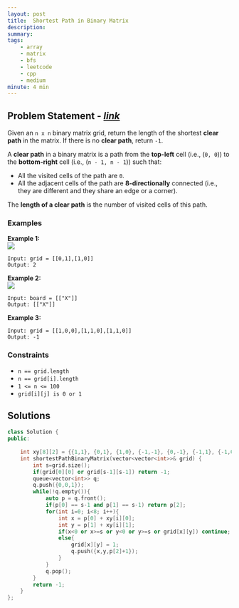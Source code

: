 ```yaml
---
layout: post
title:  Shortest Path in Binary Matrix
description: 
summary: 
tags:
    - array
    - matrix
    - bfs
    - leetcode
    - cpp
    - medium
minute: 4 min
---
```


## Problem Statement - [*link*](https://leetcode.com/problems/shortest-path-in-binary-matrix/)  
Given an `n x n` binary matrix grid, return the length of the shortest **clear path** in the matrix. If there is no **clear path**, return `-1`.

A **clear path** in a binary matrix is a path from the **top-left** cell (i.e., (`0, 0`)) to the **bottom-right** cell (i.e., (`n - 1, n - 1`)) such that:

+ All the visited cells of the path are `0`.
+ All the adjacent cells of the path are **8-directionally** connected (i.e., they are different and they share an edge or a corner).

The **length of a clear path** is the number of visited cells of this path.
 
### Examples   
**Example 1:**  
<img src="https://assets.leetcode.com/uploads/2021/02/18/example1_1.png">
```
Input: grid = [[0,1],[1,0]]
Output: 2
```

**Example 2:**   
<img src="https://assets.leetcode.com/uploads/2021/02/18/example2_1.png">
``` 
Input: board = [["X"]]
Output: [["X"]]
```

**Example 3:**   
``` 
Input: grid = [[1,0,0],[1,1,0],[1,1,0]]
Output: -1
```

### Constraints
+ `n == grid.length`
+ `n == grid[i].length`
+ `1 <= n <= 100`
+ `grid[i][j] is 0 or 1`


## Solutions

```cpp
class Solution {
public:
    
    int xy[8][2] = {{1,1}, {0,1}, {1,0}, {-1,-1}, {0,-1}, {-1,1}, {-1,0}, {1,-1}};
    int shortestPathBinaryMatrix(vector<vector<int>>& grid) {
        int s=grid.size();
        if(grid[0][0] or grid[s-1][s-1]) return -1;
        queue<vector<int>> q;
        q.push({0,0,1});
        while(!q.empty()){
            auto p = q.front();
            if(p[0] == s-1 and p[1] == s-1) return p[2];
            for(int i=0; i<8; i++){
                int x = p[0] + xy[i][0];
                int y = p[1] + xy[i][1];
                if(x<0 or x>=s or y<0 or y>=s or grid[x][y]) continue;
                else{
                    grid[x][y] = 1;
                    q.push({x,y,p[2]+1});
                }
            }
            q.pop();
        }
        return -1;
    }
};
```

